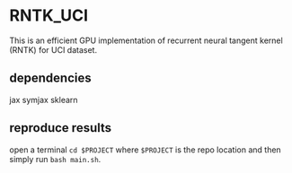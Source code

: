 # RNTK_UCI
This is an efficient GPU implementation of recurrent neural tangent kernel (RNTK) for UCI dataset.

## dependencies
jax
symjax
sklearn

## reproduce results
open a terminal `cd $PROJECT` where `$PROJECT` is the repo location and then simply run `bash main.sh`.
